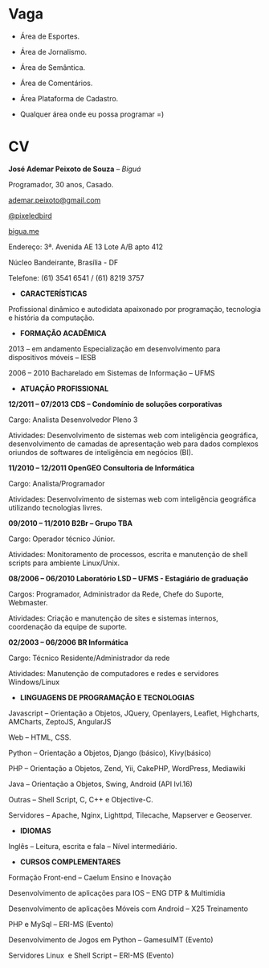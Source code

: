 Vaga
====

- Área de Esportes.

- Área de Jornalismo.

- Área de Semântica.

- Área de Comentários.

- Área Plataforma de Cadastro.

- Qualquer área onde eu possa programar =)


CV
==


**José Ademar Peixoto de Souza** – *Biguá*

Programador, 30 anos, Casado.

<ademar.peixoto@gmail.com>

[@pixeledbird](http://twitter.com/pixeledbird)

[bigua.me](http://www.bigua.me)

Endereço: 3ª. Avenida AE 13 Lote A/B apto 412

Núcleo Bandeirante, Brasília - DF

Telefone: (61) 3541 6541 / (61) 8219 3757



-   **CARACTERÍSTICAS**


Profissional dinâmico e autodidata apaixonado por programação,
tecnologia e história da computação.


-   **FORMAÇÃO ACADÊMICA**


2013 – em andamento Especialização em desenvolvimento para dispositivos
móveis – IESB

2006 – 2010 Bacharelado em Sistemas de Informação – UFMS


-   **ATUAÇÃO PROFISSIONAL**


**12/2011 – 07/2013 CDS – Condomínio de soluções corporativas**

Cargo: Analista Desenvolvedor Pleno 3

Atividades: Desenvolvimento de sistemas web com inteligência geográfica,
desenvolvimento de camadas de apresentação web para dados complexos
oriundos de softwares de inteligência em negócios (BI).


**11/2010 – 12/2011 OpenGEO Consultoria de Informática**

Cargo: Analista/Programador

Atividades: Desenvolvimento de sistemas web com inteligência geográfica
utilizando tecnologias livres.


**09/2010 – 11/2010 B2Br – Grupo TBA**

Cargo: Operador técnico Júnior.

Atividades: Monitoramento de processos, escrita e manutenção de shell
scripts para ambiente Linux/Unix.


**08/2006 – 06/2010 Laboratório LSD – UFMS - Estagiário de graduação**

Cargos: Programador, Administrador da Rede, Chefe do Suporte, Webmaster.

Atividades: Criação e manutenção de sites e sistemas internos,
coordenação da equipe de suporte.


**02/2003 – 06/2006 BR Informática**

Cargo: Técnico Residente/Administrador da rede

Atividades: Manutenção de computadores e redes e servidores
Windows/Linux


-   **LINGUAGENS DE PROGRAMAÇÃO E TECNOLOGIAS**

Javascript – Orientação a Objetos, JQuery, Openlayers, Leaflet,
Highcharts, AMCharts, ZeptoJS, AngularJS

Web – HTML, CSS.

Python – Orientação a Objetos, Django (básico), Kivy(básico)

PHP – Orientação a Objetos, Zend, Yii, CakePHP, WordPress, Mediawiki

Java – Orientação a Objetos, Swing, Android (API lvl.16)

Outras – Shell Script, C, C++ e Objective-C. 

Servidores – Apache, Nginx, Lighttpd, Tilecache, Mapserver e Geoserver.


-   **IDIOMAS**


Inglês – Leitura, escrita e fala – Nível intermediário.


-   **CURSOS COMPLEMENTARES**


Formação Front-end – Caelum Ensino e Inovação

Desenvolvimento de aplicações para IOS – ENG DTP & Multimídia

Desenvolvimento de aplicações Móveis com Android – X25 Treinamento

PHP e MySql – ERI-MS (Evento)

Desenvolvimento de Jogos em Python – GamesulMT (Evento)

Servidores Linux  e Shell Script – ERI-MS (Evento)
